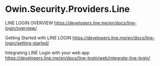 # Owin.Security.Providers.Line

LINE LOGIN OVERVIEW 
https://developers.line.me/en/docs/line-login/overview/

Getting Started with LINE LOGIN 
https://developers.line.me/en/docs/line-login/getting-started/

Integrating LINE Login with your web app 
https://developers.line.me/en/docs/line-login/web/integrate-line-login/
